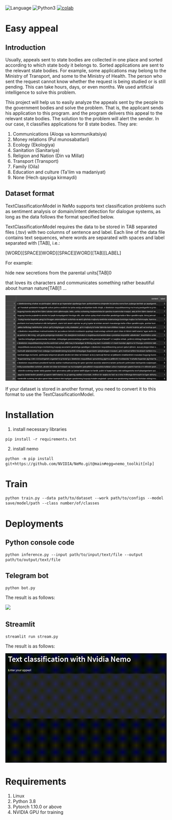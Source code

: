 ![Language](https://img.shields.io/badge/Language-Python-blue.svg)
![Python3](https://img.shields.io/badge/Python-3.X-red.svg)
[![colab](https://colab.research.google.com/assets/colab-badge.svg)](https://colab.research.google.com/drive/1Jb3MY7FOkWfWyoZmzcI9uMJ4AHCf2fxu#scrollTo=92PB0iTqNnW-)

# Easy appeal

## Introduction

Usually, appeals sent to state bodies are collected in one place and sorted according to which state body it belongs to. Sorted applications are sent to the relevant state bodies. For example, some applications may belong to the Ministry of Transport, and some to the Ministry of Health. The person who sent the request cannot know whether the request is being studied or is still pending. This can take hours, days, or even months. We used artificial intelligence to solve this problem.

This project will help us to easily analyze the appeals sent by the people to the government bodies and solve the problem. That is, the applicant sends his application to this program. and the program delivers this appeal to the relevant state bodies. The solution to the problem will alert the sender. In our case, it classifies applications for 8 state bodies. They are:

1. Communications (Aloqa va kommunikatsiya)
2. Money relations (Pul munosabatlari)
3. Ecology (Ekologiya)
4. Sanitation (Sanitariya)
5. Religion and Nation (Din va Millat)
6. Transport (Transport)
7. Family (Oila)
8. Education and culture (Ta'lim va madaniyat)
9. None (Hech qaysiga kirmaydi)

## Dataset format

TextClassificationModel in NeMo supports text classification problems such as sentiment analysis or domain/intent detection for dialogue systems, as long as the data follows the format specified below.

TextClassificationModel requires the data to be stored in TAB separated files (.tsv) with two columns of sentence and label. Each line of the data file contains text sequences, where words are separated with spaces and label separated with [TAB], i.e.:

[WORD][SPACE][WORD][SPACE][WORD][TAB][LABEL]

For example:

hide new secretions from the parental units[TAB]0

that loves its characters and communicates something rather beautiful about human nature[TAB]1
...

<a><img src="images/data.png"/></a>

If your dataset is stored in another format, you need to convert it to this format to use the TextClassificationModel.

# Installation

1. install necessary libraries

```
pip install -r requirements.txt
```

2. install nemo

```
python -m pip install git+https://github.com/NVIDIA/NeMo.git@main#egg=nemo_toolkit[nlp]
```

# Train

```
python train.py --data path/to/dataset --work path/to/configs --model save/model/path --class number/of/classes
```

# Deployments

## Python console code

```
python inference.py --input path/to/input/text/file --output path/to/output/text/file
```

## Telegram bot

```
python bot.py
```

The result is as follows:

<img src="images/appeal_bot.gif">

## Streamlit

```
streamlit run stream.py
```

The result is as follows:

<img src="images/appeal_streamlit.gif">

# Requirements

1. Linux
2. Python 3.8
3. Pytorch 1.10.0 or above
4. NVIDIA GPU for training
